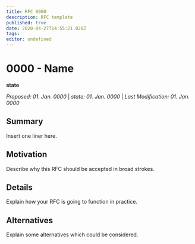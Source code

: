```yaml
---
title: RFC 0000
description: RFC template
published: true
date: 2020-04-27T14:55:21.028Z
tags: 
editor: undefined
---
```


# 0000 - Name
<!--*state* is either: "Pending", "Accepted" or "Rejected"-->
**state** 

*Proposed: 01. Jan. 0000* | *state: 01. Jan. 0000* | *Last Modification: 01. Jan. 0000*

## Summary

Insert one liner here.

## Motivation

Describe why this RFC should be accepted in broad strokes.

## Details

Explain how your RFC is going to function in practice.

## Alternatives

Explain some alternatives which could be considered.